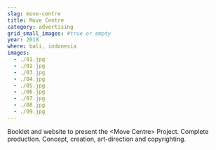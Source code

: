 ```yaml
---
slag: move-centre
title: Move Centre
category: advertising
grid_small_images: #true or empty
year: 2018
where: bali, indonesia
images:
  - ./01.jpg
  - ./02.jpg
  - ./03.jpg
  - ./04.jpg
  - ./05.jpg
  - ./06.jpg
  - ./07.jpg
  - ./08.jpg
  - ./09.jpg
---
```


Booklet and website to present the &lt;Move Centre&gt; Project. Complete production. Concept, creation, art-direction and copyrighting.
